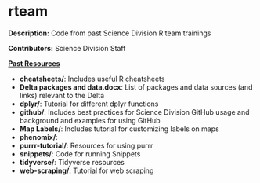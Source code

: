 # rteam

**Description:** Code from past Science Division R team trainings

**Contributors:** Science Division Staff

<ins>**Past Resources**</ins>

-   **cheatsheets/**: Includes useful R cheatsheets
-   **Delta packages and data.docx**: List of packages and data sources (and links) relevant to the Delta
-   **dplyr/**: Tutorial for different dplyr functions
-   **github/**: Includes best practices for Science Division GitHub usage and background and examples for using GitHub
-   **Map Labels/**: Includes tutorial for customizing labels on maps
-   **phenomix/**:
-   **purrr-tutorial/**: Resources for using purrr
-   **snippets/**: Code for running Snippets
-   **tidyverse/**: Tidyverse resources
-   **web-scraping/**: Tutorial for web scraping
